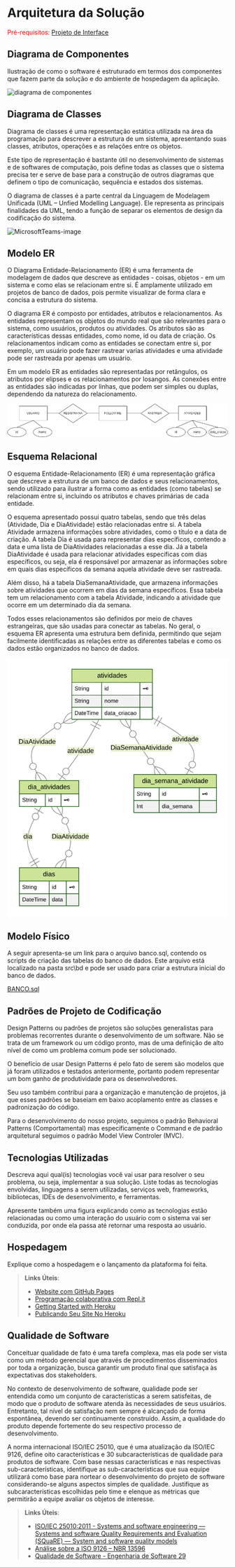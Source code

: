 # Arquitetura da Solução

<span style="color:red">Pré-requisitos: <a href="3-Projeto de Interface.md"> Projeto de Interface</a></span>

## Diagrama de Componentes

Ilustração de como o software é estruturado em termos dos componentes que fazem parte da solução e do ambiente de hospedagem da aplicação.

![diagrama de componentes](https://user-images.githubusercontent.com/103156976/229321584-428d0218-38b4-4c80-a5c5-a754230769dc.jpg)

## Diagrama de Classes

Diagrama de classes é uma representação estática utilizada na área da programação para descrever a estrutura de um sistema, apresentando suas classes, atributos, operações e as relações entre os objetos.

Este tipo de representação é bastante útil no desenvolvimento de sistemas e de softwares de computação, pois define todas as classes que o sistema precisa ter e serve de base para a construção de outros diagramas que definem o tipo de comunicação, sequência e estados dos sistemas.

O diagrama de classes é a parte central da Linguagem de Modelagem Unificada (UML – Unfied Modelling Language). Ele representa as principais finalidades da UML, tendo a função de separar os elementos de design da codificação do sistema.

![MicrosoftTeams-image](https://user-images.githubusercontent.com/103466408/229362723-bbb7153d-f9bd-4f08-9490-dea92719518c.png)

## Modelo ER

O Diagrama Entidade-Relacionamento (ER) é uma ferramenta de modelagem de dados que descreve as entidades - coisas, objetos - em um sistema e como elas se relacionam entre si. É amplamente utilizado em projetos de banco de dados, pois permite visualizar de forma clara e concisa a estrutura do sistema.

O diagrama ER é composto por entidades, atributos e relacionamentos. As entidades representam os objetos do mundo real que são relevantes para o sistema, como usuários, produtos ou atividades. Os atributos são as características dessas entidades, como nome, id ou data de criação. Os relacionamentos indicam como as entidades se conectam entre si, por exemplo, um usuário pode fazer rastrear varias atividades e uma atividade pode ser rastreada por apenas um usuário. 

Em um modelo ER as entidades são representadas por retângulos, os atributos por elipses e os relacionamentos por losangos. As conexões entre as entidades são indicadas por linhas, que podem ser simples ou duplas, dependendo da natureza do relacionamento.

![Arquitetura da Solução](img/DIAGRAMA_ER.png)

## Esquema Relacional

O esquema Entidade-Relacionamento (ER) é uma representação gráfica que descreve a estrutura de um banco de dados e seus relacionamentos, sendo utilizado para ilustrar a forma como as entidades (como tabelas) se relacionam entre si, incluindo os atributos e chaves primárias de cada entidade. 

O esquema apresentado possui quatro tabelas, sendo que três delas (Atividade, Dia e DiaAtividade) estão relacionadas entre si. A tabela Atividade armazena informações sobre atividades, como o título e a data de criação. A tabela Dia é usada para representar dias específicos, contendo a data e uma lista de DiaAtividades relacionadas a esse dia. Já a tabela DiaAtividade é usada para relacionar atividades específicas com dias específicos, ou seja, ela é responsável por armazenar as informações sobre em quais dias específicos da semana aquela atividade deve ser rastreada.

Além disso, há a tabela DiaSemanaAtividade, que armazena informações sobre atividades que ocorrem em dias da semana específicos. Essa tabela tem um relacionamento com a tabela Atividade, indicando a atividade que ocorre em um determinado dia da semana.

Todos esses relacionamentos são definidos por meio de chaves estrangeiras, que são usadas para conectar as tabelas. No geral, o esquema ER apresenta uma estrutura bem definida, permitindo que sejam facilmente identificadas as relações entre as diferentes tabelas e como os dados estão organizados no banco de dados.

![Arquitetura da Solução](img/ERD.svg)


## Modelo Físico

A seguir apresenta-se um link para o arquivo banco.sql, contendo os scripts de criação das tabelas do banco de dados. Este arquivo está localizado na pasta src\bd e pode ser usado para criar a estrutura inicial do banco de dados. 

[BANCO.sql](https://github.com/ICEI-PUC-Minas-PMV-ADS/pmv-ads-2023-1-e3-proj-mov-t3-grupo1-follow.me/blob/295d4b06e0aa4e9a564b285d20b792ae8a69849c/prisma/banco.sql)

## Padrões de Projeto de Codificação

Design Patterns ou padrões de projetos são soluções generalistas para problemas recorrentes durante o desenvolvimento de um software. Não se trata de um framework ou um código pronto, mas de uma definição de alto nível de como um problema comum pode ser solucionado.

O benefício de usar Design Patterns é pelo fato de serem são modelos que já foram utilizados e testados anteriormente, portanto podem representar um bom ganho de produtividade para os desenvolvedores.

Seu uso também contribui para a organização e manutenção de projetos, já que esses padrões se baseiam em baixo acoplamento entre as classes e padronização do código.

Para o desenvolvimento do nosso projeto, seguimos o padrão Behavioral Patterns (Comportamental) mas especificamente o Command e de padrão arquitetural seguimos o padrão Model View Controler (MVC).

## Tecnologias Utilizadas

Descreva aqui qual(is) tecnologias você vai usar para resolver o seu problema, ou seja, implementar a sua solução. Liste todas as tecnologias envolvidas, linguagens a serem utilizadas, serviços web, frameworks, bibliotecas, IDEs de desenvolvimento, e ferramentas.

Apresente também uma figura explicando como as tecnologias estão relacionadas ou como uma interação do usuário com o sistema vai ser conduzida, por onde ela passa até retornar uma resposta ao usuário.

## Hospedagem

Explique como a hospedagem e o lançamento da plataforma foi feita.

> **Links Úteis**:
>
> - [Website com GitHub Pages](https://pages.github.com/)
> - [Programação colaborativa com Repl.it](https://repl.it/)
> - [Getting Started with Heroku](https://devcenter.heroku.com/start)
> - [Publicando Seu Site No Heroku](http://pythonclub.com.br/publicando-seu-hello-world-no-heroku.html)

## Qualidade de Software

Conceituar qualidade de fato é uma tarefa complexa, mas ela pode ser vista como um método gerencial que através de procedimentos disseminados por toda a organização, busca garantir um produto final que satisfaça às expectativas dos stakeholders.

No contexto de desenvolvimento de software, qualidade pode ser entendida como um conjunto de características a serem satisfeitas, de modo que o produto de software atenda às necessidades de seus usuários. Entretanto, tal nível de satisfação nem sempre é alcançado de forma espontânea, devendo ser continuamente construído. Assim, a qualidade do produto depende fortemente do seu respectivo processo de desenvolvimento.

A norma internacional ISO/IEC 25010, que é uma atualização da ISO/IEC 9126, define oito características e 30 subcaracterísticas de qualidade para produtos de software.
Com base nessas características e nas respectivas sub-características, identifique as sub-características que sua equipe utilizará como base para nortear o desenvolvimento do projeto de software considerando-se alguns aspectos simples de qualidade. Justifique as subcaracterísticas escolhidas pelo time e elenque as métricas que permitirão a equipe avaliar os objetos de interesse.

> **Links Úteis**:
>
> - [ISO/IEC 25010:2011 - Systems and software engineering — Systems and software Quality Requirements and Evaluation (SQuaRE) — System and software quality models](https://www.iso.org/standard/35733.html/)
> - [Análise sobre a ISO 9126 – NBR 13596](https://www.tiespecialistas.com.br/analise-sobre-iso-9126-nbr-13596/)
> - [Qualidade de Software - Engenharia de Software 29](https://www.devmedia.com.br/qualidade-de-software-engenharia-de-software-29/18209/)

